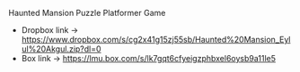 Haunted Mansion Puzzle Platformer Game   
* Dropbox link -> https://www.dropbox.com/s/cg2x41g15zj55sb/Haunted%20Mansion_Eylul%20Akgul.zip?dl=0   
* Box link -> https://lmu.box.com/s/lk7gqt6cfyeigzphbxel6oysb9a11le5 
